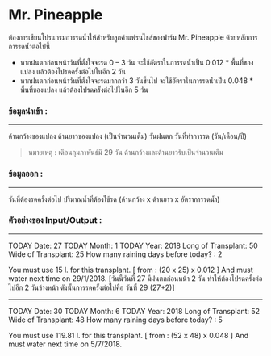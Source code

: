  # Mr. Pineapple 
ต้องการเขียนโปรแกรมการรดน้ำให้สำหรับลูกค้าแฟรนไชส์ของฟาร์ม Mr. Pineapple ด้วยหลักการการรดน้ำต่อไปนี้

- หากฝนตกก่อนหน้าวันที่ตั้งใจจะรด 0 – 3 วัน จะใช้อัตราในการรดน้ำเป็น	0.012 * พื้นที่ของแปลง แล้วต้องไปรดครั้งต่อไปในอีก 2 วัน
- หากฝนตกก่อนหน้าวันที่ตั้งใจจะรดมากกว่า 3 วันขึ้นไป จะใช้อัตราในการรดน้ำเป็น 0.048 * พื้นที่ของแปลง แล้วต้องไปรดครั้งต่อไปในอีก 5 วัน

### ข้อมูลนำเข้า :

------------
ด้านกว้างของแปลง  ด้านยาวของแปลง (เป็นจำนวนเต็ม) วันฝนตก  วันที่ทำการรด (วัน/เดือน/ปี)
> หมายเหตุ : เดือนกุมภาพันธ์มี 29 วัน 
ด้านกว้างและด้านยาวรับเป็นจำนวนเต็ม


### ข้อมูลออก :

------------
วันที่ต้องรดครั้งต่อไป  ปริมาณน้ำที่ต้องใช้รด (ด้านกว้าง x ด้านยาว x อัตราการรดน้ำ)

### ตัวอย่างของ Input/Output :

------------

TODAY Date:    27
TODAY Month:  1
TODAY Year:  2018
Long of Transplant: 50
Wide of Transplant: 25
How many raining days before today? : 2

You must use 15 l. for this transplant.  [ from : (20 x 25) x 0.012 ]
And must water next time on 29/1/2018. 
[วันนี้วันที่ 27 มีฝนตกก่อนหน้า 2 วัน ทำให้ต้องไปรดครั้งต่อไปอีก 2 วันข้างหน้า ดังนั้นการรดครั้งต่อไปคือ วันที่ 29 (27+2)]
____________
TODAY Date: 30
TODAY Month: 6
TODAY Year: 2018
Long of Transplant: 52
Wide of Transplant: 48
How many raining days before today? : 5

You must use 119.81 l. for this transplant.  [ from : (52 x 48) x 0.048 ]
And must water next time on 5/7/2018.




